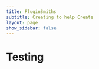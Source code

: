 ```yaml
---
title: PluginSmiths
subtitle: Creating to help Create
layout: page
show_sidebar: false
---
```

# Testing
